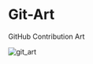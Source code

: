 # Git-Art
GitHub Contribution Art

![git_art](https://github.com/JignasP/git-art/assets/86356085/e2d905fa-c7e1-4240-8392-b81874b50d81)
